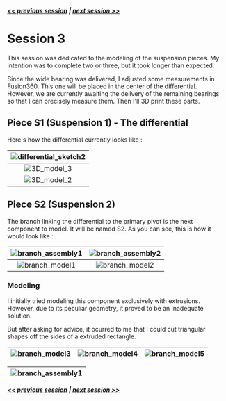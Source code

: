 ***[<< previous session](session02.md) | [next session >>](session04.md)***

# Session 3

This session was dedicated to the modeling of the suspension pieces. My intention was to complete two or three, but it took longer than expected.

Since the wide bearing was delivered, I adjusted some measurements in Fusion360.
This one will be placed in the center of the differential.  
However, we are currently awaiting the delivery of the remaining bearings so that I can precisely measure them.
Then I'll 3D print these parts.

## Piece S1 (Suspension 1) - The differential

Here's how the differential currently looks like :

|![differential_sketch2](../../Documentation/Images/differential_sketch2.png)|
|:---:|
|![3D_model_3](../../Documentation/Images/differential_3D_model_3.png)|
|![3D_model_2](../../Documentation/Images/differential_3D_model_2.png)|

## Piece S2 (Suspension 2)

The branch linking the differential to the primary pivot is the next component to model. It will be named S2. As you can see, this is how it would look like :

|![branch_assembly1](../../Documentation/Images/branch_assembly1.png)|![branch_assembly2](../../Documentation/Images/branch_assembly2.png)|
|:---:|:---:|
|![branch_model1](../../Documentation/Images/branch_model1.png)|![branch_model2](../../Documentation/Images/branch_model2.png)|

### Modeling

I initially tried modeling this component exclusively with extrusions. However, due to its peculiar geometry, it proved to be an inadequate solution.  

But after asking for advice, it ocurred to me that I could cut triangular shapes off the sides of a extruded rectangle.

|![branch_model3](../../Documentation/Images/branch_model3.png)|![branch_model4](../../Documentation/Images/branch_model4.png)|![branch_model5](../../Documentation/Images/branch_model5.png)|
|:---:|:---:|:---:|

|![branch_assembly1](../../Documentation/Images/branch_sketch1.png)|
|:---:|

***[<< previous session](session02.md) | [next session >>](session04.md)***
